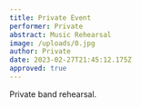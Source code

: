 ```yaml
---
title: Private Event
performer: Private
abstract: Music Rehearsal
image: /uploads/0.jpg
author: Private
date: 2023-02-27T21:45:12.175Z
approved: true
---
```

Private band rehearsal.